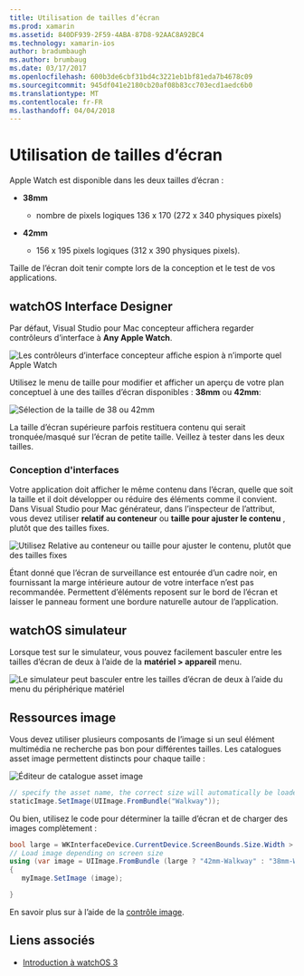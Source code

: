 ```yaml
---
title: Utilisation de tailles d’écran
ms.prod: xamarin
ms.assetid: 840DF939-2F59-4ABA-87D8-92AAC8A92BC4
ms.technology: xamarin-ios
author: bradumbaugh
ms.author: brumbaug
ms.date: 03/17/2017
ms.openlocfilehash: 600b3de6cbf31bd4c3221eb1bf81eda7b4678c09
ms.sourcegitcommit: 945df041e2180cb20af08b83cc703ecd1aedc6b0
ms.translationtype: MT
ms.contentlocale: fr-FR
ms.lasthandoff: 04/04/2018
---
```

# <a name="working-with-screen-sizes"></a>Utilisation de tailles d’écran

Apple Watch est disponible dans les deux tailles d’écran :

- **38mm**
  - nombre de pixels logiques 136 x 170 (272 x 340 physiques pixels)

- **42mm**
  - 156 x 195 pixels logiques (312 x 390 physiques pixels).

Taille de l’écran doit tenir compte lors de la conception et le test de vos applications.

## <a name="watchos-interface-designer"></a>watchOS Interface Designer

Par défaut, Visual Studio pour Mac concepteur affichera regarder contrôleurs d’interface à **Any Apple Watch**.

![](screen-sizes-images/screen-any-sml.png "Les contrôleurs d’interface concepteur affiche espion à n’importe quel Apple Watch")

Utilisez le menu de taille pour modifier et afficher un aperçu de votre plan conceptuel à une des tailles d’écran disponibles : **38mm** ou **42mm**:

![](screen-sizes-images/screen-menu-sml.png "Sélection de la taille de 38 ou 42mm")

La taille d’écran supérieure parfois restituera contenu qui serait tronquée/masqué sur l’écran de petite taille.
Veillez à tester dans les deux tailles.


### <a name="interface-design"></a>Conception d'interfaces

Votre application doit afficher le même contenu dans l’écran, quelle que soit la taille et il doit développer ou réduire des éléments comme il convient. Dans Visual Studio pour Mac générateur, dans l’inspecteur de l’attribut, vous devez utiliser **relatif au conteneur** ou **taille pour ajuster le contenu** , plutôt que des tailles fixes.

![](screen-sizes-images/sizeattributepanel-sml.png "Utilisez Relative au conteneur ou taille pour ajuster le contenu, plutôt que des tailles fixes")

Étant donné que l’écran de surveillance est entourée d’un cadre noir, en fournissant la marge intérieure autour de votre interface n’est pas recommandée. Permettent d’éléments reposent sur le bord de l’écran et laisser le panneau forment une bordure naturelle autour de l’application.


## <a name="watchos-simulator"></a>watchOS simulateur

Lorsque test sur le simulateur, vous pouvez facilement basculer entre les tailles d’écran de deux à l’aide de la **matériel > appareil** menu.

![](screen-sizes-images/simulator.png "Le simulateur peut basculer entre les tailles d’écran de deux à l’aide du menu du périphérique matériel")


## <a name="image-resources"></a>Ressources image

Vous devez utiliser plusieurs composants de l’image si un seul élément multimédia ne recherche pas bon pour différentes tailles. Les catalogues asset image permettent distincts pour chaque taille :

![](screen-sizes-images/images-xcassets.png "Éditeur de catalogue asset image")

```csharp
// specify the asset name, the correct size will automatically be loaded
staticImage.SetImage(UIImage.FromBundle("Walkway"));
```

Ou bien, utilisez le code pour déterminer la taille d’écran et de charger des images complètement :

```csharp
bool large = WKInterfaceDevice.CurrentDevice.ScreenBounds.Size.Width > 136.0;
// Load image depending on screen size
using (var image = UIImage.FromBundle (large ? "42mm-Walkway" : "38mm-Walkway"))
{
   myImage.SetImage (image);

}
```

En savoir plus sur à l’aide de la [contrôle image](~/ios/watchos/user-interface/image.md).



## <a name="related-links"></a>Liens associés

- [Introduction à watchOS 3](~/ios/watchos/platform/introduction-to-watchos3/index.md)
